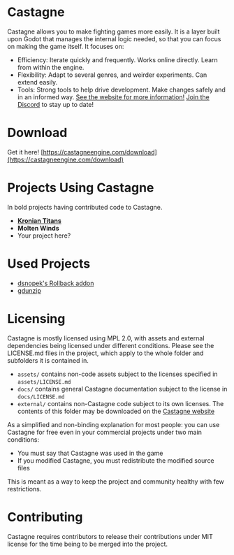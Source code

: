 # Castagne

Castagne allows you to make fighting games more easily. It is a layer built upon Godot that manages the internal logic needed, so that you can focus on making the game itself.
It focuses on:
- Efficiency: Iterate quickly and frequently. Works online directly. Learn from within the engine.
- Flexibility: Adapt to several genres, and weirder experiments. Can extend easily.
- Tools: Strong tools to help drive development. Make changes safely and in an informed way.
[See the website for more information!](https://castagneengine.com)
[Join the Discord](https://discord.gg/CWjWfC9K9T) to stay up to date!

# Download
Get it here! [https://castagneengine.com/download](https://castagneengine.com/download)

# Projects Using Castagne
In bold projects having contributed code to Castagne.

- [**Kronian Titans**](https://kroniantitans.com)
- **Molten Winds**
- Your project here?

# Used Projects
- [dsnopek's Rollback addon](https://gitlab.com/snopek-games/godot-rollback-netcode)
- [gdunzip](https://git.sr.ht/~jelle/gdunzip)

# Licensing

Castagne is mostly licensed using MPL 2.0, with assets and external dependencies being licensed under different conditions.
Please see the LICENSE.md files in the project, which apply to the whole folder and subfolders it is contained in.
- `assets/` contains non-code assets subject to the licenses specified in `assets/LICENSE.md`
- `docs/` contains general Castagne documentation subject to the license in `docs/LICENSE.md`
- `external/` contains non-Castagne code subject to its own licenses. The contents of this folder may be downloaded on the [Castagne website](https://castagneengine.com/download)

As a simplified and non-binding explanation for most people: you can use Castagne for free even in your commercial projects under two main conditions:
- You must say that Castagne was used in the game
- If you modified Castagne, you must redistribute the modified source files

This is meant as a way to keep the project and community healthy with few restrictions.

# Contributing

Castagne requires contributors to release their contributions under MIT license for the time being to be merged into the project.
